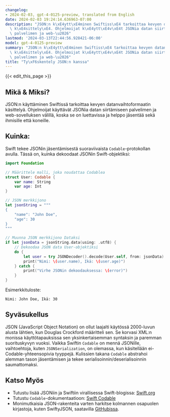 ```yaml
---
changelog:
- 2024-02-03, gpt-4-0125-preview, translated from English
date: 2024-02-03 19:24:14.636963-07:00
description: "JSON:n k\xE4ytt\xE4minen Swiftiss\xE4 tarkoittaa kevyen datanvaihtoformaatin\
  \ k\xE4sittely\xE4. Ohjelmoijat k\xE4ytt\xE4v\xE4t JSONia datan siirt\xE4miseen\
  \ palvelimen ja web-\u2026"
lastmod: '2024-03-13T22:44:56.928421-06:00'
model: gpt-4-0125-preview
summary: "JSON:n k\xE4ytt\xE4minen Swiftiss\xE4 tarkoittaa kevyen datanvaihtoformaatin\
  \ k\xE4sittely\xE4. Ohjelmoijat k\xE4ytt\xE4v\xE4t JSONia datan siirt\xE4miseen\
  \ palvelimen ja web-\u2026"
title: "Ty\xF6skentely JSON:n kanssa"
---
```


{{< edit_this_page >}}

## Mikä & Miksi?

JSON:n käyttäminen Swiftissä tarkoittaa kevyen datanvaihtoformaatin käsittelyä. Ohjelmoijat käyttävät JSONia datan siirtämiseen palvelimen ja web-sovelluksen välillä, koska se on luettavissa ja helppo jäsentää sekä ihmisille että koneille.

## Kuinka:

Swift tekee JSONin jäsentämisestä suoraviivaista `Codable`-protokollan avulla. Tässä on, kuinka dekoodaat JSONin Swift-objektiksi:

```Swift
import Foundation

// Määrittele malli, joka noudattaa Codablea
struct User: Codable {
    var name: String
    var age: Int
}

// JSON merkkijono
let jsonString = """
{
    "name": "John Doe",
    "age": 30
}
"""

// Muunna JSON merkkijono Dataksi
if let jsonData = jsonString.data(using: .utf8) {
    // Dekoodaa JSON data User-objektiksi
    do {
        let user = try JSONDecoder().decode(User.self, from: jsonData)
        print("Nimi: \(user.name), Ikä: \(user.age)")
    } catch {
        print("Virhe JSONin dekoodauksessa: \(error)")
    }
}
```

Esimerkkituloste:
```
Nimi: John Doe, Ikä: 30
```

## Syväsukellus

JSON (JavaScript Object Notation) on ollut laajalti käytössä 2000-luvun alusta lähtien, kun Douglas Crockford määritteli sen. Se korvasi XML:n monissa käyttötapauksissa sen yksinkertaisemman syntaksin ja paremman suorituskyvyn vuoksi. Vaikka Swiftin `Codable` on mennä JSONille, vaihtoehtoja, kuten `JSONSerialization`, on olemassa, kun käsitellään ei-Codable-yhteensopivia tyyppejä. Kulissien takana `Codable` abstrahoi alemman tason jäsentämisen ja tekee serialisoinnin/deserialisoinnin saumattomaksi.

## Katso Myös

- Tutustu lisää JSONiin ja Swiftiin virallisessa Swift-blogissa: [Swift.org](https://swift.org/blog/)
- Tutustu `Codable`-dokumentaatioon: [Swift Codable](https://developer.apple.com/documentation/swift/codable)
- Monimutkaisia JSON-rakenteita varten harkitse kolmannen osapuolen kirjastoja, kuten SwiftyJSON, saatavilla [GitHubissa](https://github.com/SwiftyJSON/SwiftyJSON).
